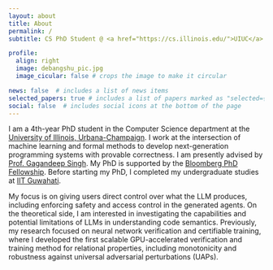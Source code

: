 ```yaml
---
layout: about
title: About
permalink: /
subtitle: CS PhD Student @ <a href="https://cs.illinois.edu/">UIUC</a>

profile:
  align: right
  image: debangshu_pic.jpg
  image_cicular: false # crops the image to make it circular

news: false  # includes a list of news items
selected_papers: true # includes a list of papers marked as "selected={true}"
social: false  # includes social icons at the bottom of the page
---
```


I am a 4th-year PhD student in the Computer Science department at the [University of Illinois, Urbana-Champaign](https://cs.illinois.edu/). I work at the intersection of machine learning and formal methods to develop next-generation programming systems with provable correctness. I am presently advised by [Prof. Gagandeep Singh](https://ggndpsngh.github.io/). My PhD is supported by the [Bloomberg PhD Fellowship](https://www.bloomberg.com/company/values/tech-at-bloomberg/infrastructure-security-phd-fellowship/). Before starting my PhD, I completed my undergraduate studies at [IIT Guwahati](https://www.iitg.ac.in/).

My focus is on giving users direct control over what the LLM produces, including enforcing safety and access control in the generated agents. On the theoretical side, I am interested in investigating the capabilities and potential limitations of LLMs in understanding code semantics. Previously, my research focused on neural network verification and certifiable training, where I developed the first scalable GPU-accelerated verification and training method for relational properties, including monotonicity and robustness against universal adversarial perturbations (UAPs).
